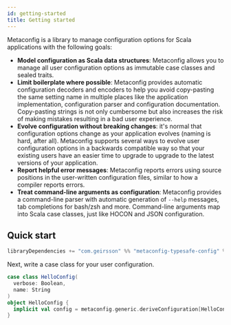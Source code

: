 ```yaml
---
id: getting-started
title: Getting started
---
```


Metaconfig is a library to manage configuration options for Scala applications
with the following goals:

- **Model configuration as Scala data structures**: Metaconfig allows you to
  manage all user configuration options as immutable case classes and sealed
  traits.
- **Limit boilerplate where possible**: Metaconfig provides automatic
  configuration decoders and encoders to help you avoid copy-pasting the same
  setting name in multiple places like the application implementation,
  configuration parser and configuration documentation. Copy-pasting strings is
  not only cumbersome but also increases the risk of making mistakes resulting
  in a bad user experience.
- **Evolve configuration without breaking changes**: it's normal that
  configuration options change as your application evolves (naming is hard,
  after all). Metaconfig supports several ways to evolve user configuration
  options in a backwards compatible way so that your existing users have an
  easier time to upgrade to upgrade to the latest versions of your application.
- **Report helpful error messages**: Metaconfig reports errors using source
  positions in the user-written configuration files, similar to how a compiler
  reports errors.
- **Treat command-line arguments as configuration**: Metaconfig provides a
  command-line parser with automatic generation of `--help` messages, tab
  completions for bash/zsh and more. Command-line arguments map into Scala case
  classes, just like HOCON and JSON configuration.

## Quick start

```scala
libraryDependencies += "com.geirsson" %% "metaconfig-typesafe-config" % "@VERSION@"
```

Next, write a case class for your user configuration.

```scala mdoc
case class HelloConfig(
  verbose: Boolean,
  name: String
)
object HelloConfig {
  implicit val config = metaconfig.generic.deriveConfiguration[HelloConfig](default)
}
```
